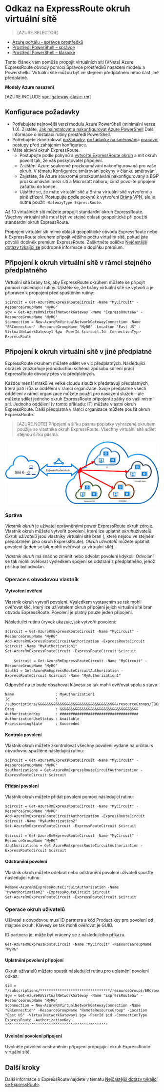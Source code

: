 <properties 
   pageTitle="Propojit virtuální sítě ExpressRoute okruh pomocí prostředí PowerShell | Microsoft Azure"
   description="Tento dokument obsahuje přehled o tom, jak propojit virtuálních sítí (VNets) do ExpressRoute obvody pomocí Správce prostředků nasazení modelu a Powershellu."
   services="expressroute"
   documentationCenter="na"
   authors="ganesr"
   manager="carmonm"
   editor=""
   tags="azure-resource-manager"/>
<tags 
   ms.service="expressroute"
   ms.devlang="na"
   ms.topic="article"
   ms.tgt_pltfrm="na"
   ms.workload="infrastructure-services"
   ms.date="10/10/2016"
   ms.author="ganesr" />

# <a name="link-a-virtual-network-to-an-expressroute-circuit"></a>Odkaz na ExpressRoute okruh virtuální sítě

> [AZURE.SELECTOR]
- [Azure portálu - správce prostředků](expressroute-howto-linkvnet-portal-resource-manager.md)
- [Prostředí PowerShell – správce](expressroute-howto-linkvnet-arm.md)
- [Prostředí PowerShell – klasické](expressroute-howto-linkvnet-classic.md)


Tento článek vám pomůže propojit virtuálních sítí (VNets) Azure ExpressRoute obvody pomocí Správce prostředků nasazení modelu a Powershellu. Virtuální sítě můžou být ve stejném předplatném nebo část jiné předplatné.

**Modely Azure nasazení**

[AZURE.INCLUDE [vpn-gateway-clasic-rm](../../includes/vpn-gateway-classic-rm-include.md)] 

## <a name="configuration-prerequisites"></a>Konfigurace požadavky

- Potřebujete nejnovější verzi modulu Azure PowerShell (minimální verze 1.0). Zjistěte, [Jak nainstalovat a nakonfigurovat Azure PowerShell](../powershell-install-configure.md) Další informace o instalaci rutiny prostředí PowerShell.
- Potřebujete zkontrolovat [požadavky](expressroute-prerequisites.md), [požadavky na směrování](expressroute-routing.md)a [pracovní postupy](expressroute-workflows.md) před zahájením konfigurace.
- Máte aktivní okruh ExpressRoute. 
    - Postupujte podle pokynů a [vytvořte ExpressRoute okruh](expressroute-howto-circuit-arm.md) a mít okruh povolit tak, že váš poskytovatel připojení. 
    - Zajištění Azure soukromé prozkoumávání nakonfigurovaná pro vaše okruh. V tématu [Konfigurace směrování](expressroute-howto-routing-arm.md) pokyny v článku směrování. 
    - Zajistěte, že Azure soukromé prozkoumávání nakonfigurovaný a BGP prozkoumávání mezi sítí a Microsoft nahoru, čímž povolíte připojení začátku do konce.
    - Ujistěte se, že máte virtuální sítě a Brána virtuální sítě vytvořené a plně zřízení. Postupujte podle pokynů k vytvoření [Brána VPN](../articles/vpn-gateway/vpn-gateway-create-site-to-site-rm-powershell.md), ale je nutné použít `-GatewayType ExpressRoute`.

Až 10 virtuálních sítí můžete propojit standardní okruh ExpressRoute. Všechny virtuální sítě musí být ve stejné oblasti geopolitické při použití standardní okruh ExpressRoute. 

Propojení virtuální sítí mimo oblasti geopolitické obvodu ExpressRoute nebo k ExpressRoute okruhem připojit většího počtu virtuální sítě, pokud jste povolili doplněk premium ExpressRoute. Zaškrtněte políčko [Nejčastější dotazy týkající se](expressroute-faqs.md) podrobné informace o doplňku premium.

## <a name="connect-a-virtual-network-in-the-same-subscription-to-a-circuit"></a>Připojení k okruh virtuální sítě v rámci stejného předplatného

Virtuální sítě brány tak, aby ExpressRoute okruhem můžete se připojit pomocí následující rutiny. Ujistěte se, že brány virtuální sítě se vytvoří a je připraven k propojení před spuštěním rutiny:

    $circuit = Get-AzureRmExpressRouteCircuit -Name "MyCircuit" -ResourceGroupName "MyRG"
    $gw = Get-AzureRmVirtualNetworkGateway -Name "ExpressRouteGw" -ResourceGroupName "MyRG"
    $connection = New-AzureRmVirtualNetworkGatewayConnection -Name "ERConnection" -ResourceGroupName "MyRG" -Location "East US" -VirtualNetworkGateway1 $gw -PeerId $circuit.Id -ConnectionType ExpressRoute

## <a name="connect-a-virtual-network-in-a-different-subscription-to-a-circuit"></a>Připojení k okruh virtuální sítě v jiné předplatné

ExpressRoute okruhem můžete sdílet ve víc předplatných. Následující obrázek znázorňuje jednoduchou schéma způsobu sdílení prací ExpressRoute obvody přes víc předplatných.

Každou menší mraků ve velké cloudu slouží k představují předplatných, která patří různá oddělení v rámci organizace. Svoje předplatné všech oddělení v rámci organizace můžete použít pro nasazení služeb – ale můžete sdílet jednoho okruh ExpressRoute připojení zpátky do vaší místní síti. Jednoho oddělení (v tomto příkladu: IT) můžete vlastní okruh ExpressRoute. Další předplatná v rámci organizace můžete použít okruh ExpressRoute.

>[AZURE.NOTE] Připojení a šířku pásma poplatky vyhrazené okruhem použije se vlastníka okruh ExpressRoute. Všechny virtuální sítě sdílet stejnou šířku pásma.

![Připojení mezi předplatného](./media/expressroute-howto-linkvnet-classic/cross-subscription.png)

### <a name="administration"></a>Správa

*Vlastník okruh* je uživatel oprávněnými power ExpressRoute okruh zdroje. Vlastník okruh můžete vytvořit povolení, které lze uplatnit *okruh*uživatelů. *Okruh uživatelů* jsou vlastníky virtuální sítě bran (, které nejsou ve stejném předplatném jako okruh ExpressRoute). *Okruh uživatelů* můžete uplatnit povolení (jeden se tak mohli ověřovat za virtuální sítě).

*Vlastník okruh* má snadno změnit nebo odvolat povolení kdykoli. Odvolání se tak mohli ověřovat výsledkem spojení se odstraní z předplatného, jehož přístup byl odvolán.

### <a name="circuit-owner-operations"></a>Operace s obvodovou vlastník 

#### <a name="creating-an-authorization"></a>Vytvoření ověření
    
Vlastník okruh vytvoří povolení. Výsledkem vystavením se tak mohli ověřovat klíč, který lze uživatelem okruh připojení jejich virtuální sítě bran obvodu ExpressRoute. Povolení je platný pouze jeden připojení.

Následující rutinu úryvek ukazuje, jak vytvořit povolení:

    $circuit = Get-AzureRmExpressRouteCircuit -Name "MyCircuit" -ResourceGroupName "MyRG"
    Add-AzureRmExpressRouteCircuitAuthorization -ExpressRouteCircuit $circuit -Name "MyAuthorization1"
    Set-AzureRmExpressRouteCircuit -ExpressRouteCircuit $circuit

        $circuit = Get-AzureRmExpressRouteCircuit -Name "MyCircuit" -ResourceGroupName "MyRG"
    $auth1 = Get-AzureRmExpressRouteCircuitAuthorization -ExpressRouteCircuit $circuit -Name "MyAuthorization1"
        

Odpověď na to bude obsahovat klávesu se tak mohli ověřovat spolu s stavu:

    Name                   : MyAuthorization1
    Id                     : /subscriptions/&&&&&&&&&&&&&&&&&&&&&&&&&&&&&&&&&&&&/resourceGroups/ERCrossSubTestRG/providers/Microsoft.Network/expressRouteCircuits/CrossSubTest/authorizations/MyAuthorization1
    Etag                   : &&&&&&&&&&&&&&&&&&&&&&&&&&&&&&&&&&&& 
    AuthorizationKey       : ####################################
    AuthorizationUseStatus : Available
    ProvisioningState      : Succeeded

        

#### <a name="reviewing-authorizations"></a>Kontrola povolení

Vlastník okruh můžete zkontrolovat všechny povolení vydané na určitou s obvodovou spuštěné následující rutinu:

    $circuit = Get-AzureRmExpressRouteCircuit -Name "MyCircuit" -ResourceGroupName "MyRG"
    $authorizations = Get-AzureRmExpressRouteCircuitAuthorization -ExpressRouteCircuit $circuit
    

#### <a name="adding-authorizations"></a>Přidání povolení

Vlastník okruh můžete přidat povolení pomocí následující rutinu:

    $circuit = Get-AzureRmExpressRouteCircuit -Name "MyCircuit" -ResourceGroupName "MyRG"
    Add-AzureRmExpressRouteCircuitAuthorization -ExpressRouteCircuit $circuit -Name "MyAuthorization2"
    Set-AzureRmExpressRouteCircuit -ExpressRouteCircuit $circuit
    
    $circuit = Get-AzureRmExpressRouteCircuit -Name "MyCircuit" -ResourceGroupName "MyRG"
    $authorizations = Get-AzureRmExpressRouteCircuitAuthorization -ExpressRouteCircuit $circuit

    
#### <a name="deleting-authorizations"></a>Odstranění povolení

Vlastník okruh můžete odebrat nebo odstranění povolení uživateli spusťte následující rutinu:

    Remove-AzureRmExpressRouteCircuitAuthorization -Name "MyAuthorization2" -ExpressRouteCircuit $circuit
    Set-AzureRmExpressRouteCircuit -ExpressRouteCircuit $circuit    

### <a name="circuit-user-operations"></a>Operace okruh uživatelů

Uživatel s obvodovou musí ID partnera a kód Product key pro povolení od majitele okruh. Klávesy se tak mohli ověřovat je GUID.

ID partnera je, může být vrácený se z následujícího příkazu.

    Get-AzureRmExpressRouteCircuit -Name "MyCircuit" -ResourceGroupName "MyRG"

#### <a name="redeeming-connection-authorizations"></a>Uplatnění povolení připojení

Okruh uživatelů můžete spustit následující rutinu pro uplatnění povolení odkaz:

    $id = "/subscriptions/********************************/resourceGroups/ERCrossSubTestRG/providers/Microsoft.Network/expressRouteCircuits/MyCircuit"  
    $gw = Get-AzureRmVirtualNetworkGateway -Name "ExpressRouteGw" -ResourceGroupName "MyRG"
    $connection = New-AzureRmVirtualNetworkGatewayConnection -Name "ERConnection" -ResourceGroupName "RemoteResourceGroup" -Location "East US" -VirtualNetworkGateway1 $gw -PeerId $id -ConnectionType ExpressRoute -AuthorizationKey "^^^^^^^^^^^^^^^^^^^^^^^^^^^^^^^^^^^^^^^^^^^^^"

#### <a name="releasing-connection-authorizations"></a>Uvolnění povolení připojení

Uvolněte povolení odstraněním připojení propojující okruh ExpressRoute virtuální sítě.

## <a name="next-steps"></a>Další kroky

Další informace o ExpressRoute najdete v tématu [Nejčastější dotazy týkající se ExpressRoute](expressroute-faqs.md).
